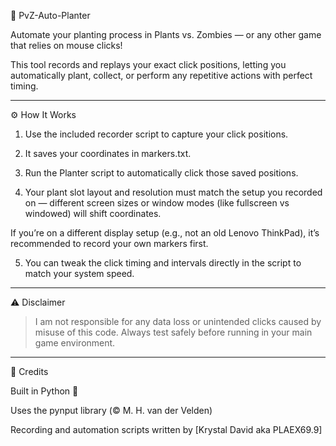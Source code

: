 🌱 PvZ-Auto-Planter

Automate your planting process in Plants vs. Zombies — or any other game that relies on mouse clicks!

This tool records and replays your exact click positions, letting you automatically plant, collect, or perform any repetitive actions with perfect timing.


---

⚙️ How It Works

1. Use the included recorder script to capture your click positions.


2. It saves your coordinates in markers.txt.


3. Run the Planter script to automatically click those saved positions.


4. Your plant slot layout and resolution must match the setup you recorded on —
different screen sizes or window modes (like fullscreen vs windowed) will shift coordinates.

If you’re on a different display setup (e.g., not an old Lenovo ThinkPad),
it’s recommended to record your own markers first.



5. You can tweak the click timing and intervals directly in the script to match your system speed.




---

⚠️ Disclaimer

> I am not responsible for any data loss or unintended clicks caused by misuse of this code.
Always test safely before running in your main game environment.




---

🧾 Credits

Built in Python 🐍

Uses the pynput library (© M. H. van der Velden)

Recording and automation scripts written by [Krystal David aka PLAEX69.9]
